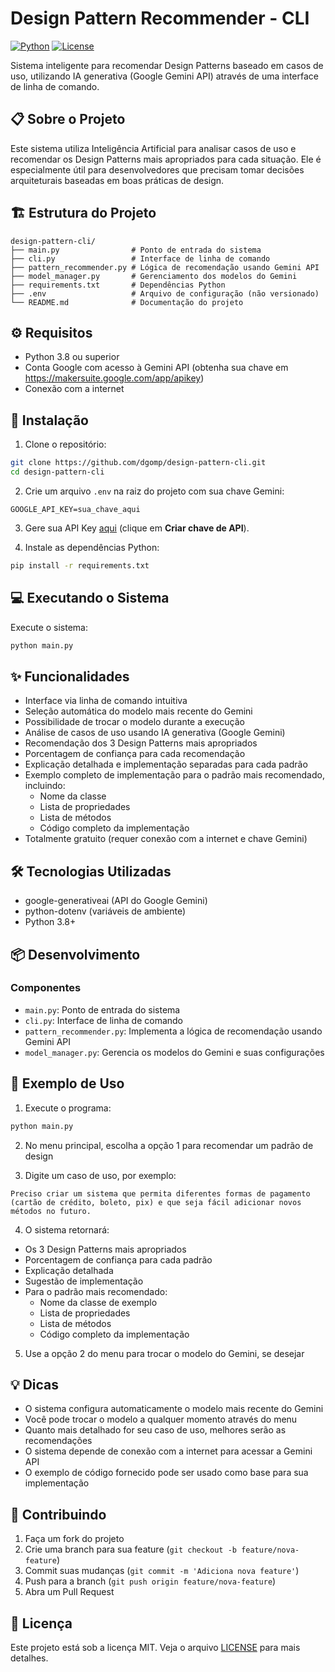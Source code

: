 # Design Pattern Recommender - CLI

[![Python](https://img.shields.io/badge/Python-3.8%2B-blue)](https://www.python.org/)
[![License](https://img.shields.io/badge/License-MIT-green.svg)](LICENSE)

Sistema inteligente para recomendar Design Patterns baseado em casos de uso, utilizando IA generativa (Google Gemini API) através de uma interface de linha de comando.

## 📋 Sobre o Projeto

Este sistema utiliza Inteligência Artificial para analisar casos de uso e recomendar os Design Patterns mais apropriados para cada situação. Ele é especialmente útil para desenvolvedores que precisam tomar decisões arquiteturais baseadas em boas práticas de design.

## 🏗️ Estrutura do Projeto

```
design-pattern-cli/
├── main.py                # Ponto de entrada do sistema
├── cli.py                 # Interface de linha de comando
├── pattern_recommender.py # Lógica de recomendação usando Gemini API
├── model_manager.py       # Gerenciamento dos modelos do Gemini
├── requirements.txt       # Dependências Python
├── .env                   # Arquivo de configuração (não versionado)
└── README.md              # Documentação do projeto
```

## ⚙️ Requisitos

- Python 3.8 ou superior
- Conta Google com acesso à Gemini API (obtenha sua chave em https://makersuite.google.com/app/apikey)
- Conexão com a internet

## 🚀 Instalação

1. Clone o repositório:
```bash
git clone https://github.com/dgomp/design-pattern-cli.git
cd design-pattern-cli
```

2. Crie um arquivo `.env` na raiz do projeto com sua chave Gemini:
```
GOOGLE_API_KEY=sua_chave_aqui
```

3. Gere sua API Key [aqui](https://makersuite.google.com/app/apikey) (clique em **Criar chave de API**).

4. Instale as dependências Python:
```bash
pip install -r requirements.txt
```

## 💻 Executando o Sistema

Execute o sistema:
```bash
python main.py
```

## ✨ Funcionalidades

- Interface via linha de comando intuitiva
- Seleção automática do modelo mais recente do Gemini
- Possibilidade de trocar o modelo durante a execução
- Análise de casos de uso usando IA generativa (Google Gemini)
- Recomendação dos 3 Design Patterns mais apropriados
- Porcentagem de confiança para cada recomendação
- Explicação detalhada e implementação separadas para cada padrão
- Exemplo completo de implementação para o padrão mais recomendado, incluindo:
  - Nome da classe
  - Lista de propriedades
  - Lista de métodos
  - Código completo da implementação
- Totalmente gratuito (requer conexão com a internet e chave Gemini)

## 🛠️ Tecnologias Utilizadas

- google-generativeai (API do Google Gemini)
- python-dotenv (variáveis de ambiente)
- Python 3.8+

## 📦 Desenvolvimento

### Componentes
- `main.py`: Ponto de entrada do sistema
- `cli.py`: Interface de linha de comando
- `pattern_recommender.py`: Implementa a lógica de recomendação usando Gemini API
- `model_manager.py`: Gerencia os modelos do Gemini e suas configurações

## 📝 Exemplo de Uso

1. Execute o programa:
```bash
python main.py
```

2. No menu principal, escolha a opção 1 para recomendar um padrão de design

3. Digite um caso de uso, por exemplo:
```
Preciso criar um sistema que permita diferentes formas de pagamento (cartão de crédito, boleto, pix) e que seja fácil adicionar novos métodos no futuro.
```

4. O sistema retornará:
- Os 3 Design Patterns mais apropriados
- Porcentagem de confiança para cada padrão
- Explicação detalhada
- Sugestão de implementação
- Para o padrão mais recomendado:
  - Nome da classe de exemplo
  - Lista de propriedades
  - Lista de métodos
  - Código completo da implementação

5. Use a opção 2 do menu para trocar o modelo do Gemini, se desejar

## 💡 Dicas
- O sistema configura automaticamente o modelo mais recente do Gemini
- Você pode trocar o modelo a qualquer momento através do menu
- Quanto mais detalhado for seu caso de uso, melhores serão as recomendações
- O sistema depende de conexão com a internet para acessar a Gemini API
- O exemplo de código fornecido pode ser usado como base para sua implementação

## 🤝 Contribuindo
1. Faça um fork do projeto
2. Crie uma branch para sua feature (`git checkout -b feature/nova-feature`)
3. Commit suas mudanças (`git commit -m 'Adiciona nova feature'`)
4. Push para a branch (`git push origin feature/nova-feature`)
5. Abra um Pull Request

## 📄 Licença
Este projeto está sob a licença MIT. Veja o arquivo [LICENSE](LICENSE) para mais detalhes. 